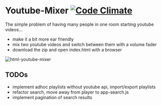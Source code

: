 # Youtube-Mixer [![Code Climate](https://codeclimate.com/github/monotom/html-youtube-mixer.png)](https://codeclimate.com/github/monotom/html-youtube-mixer) #


The simple problem of having many people in one room starting youtube videos...


  * make it a bit more ear friendly
  * mix two youtube videos and switch between them with a volume fader
  * download the zip and open index.html with a browser


![html-youtube-mixer](https://raw.github.com/monotom/html-youtube-mixer/master/img/screenshot.jpg)


## TODOs ##
  * implement adhoc playlists without youtube api, import/export playlists
  * refactor search, move away from player to app-search.js
  * implement pagination of search results
